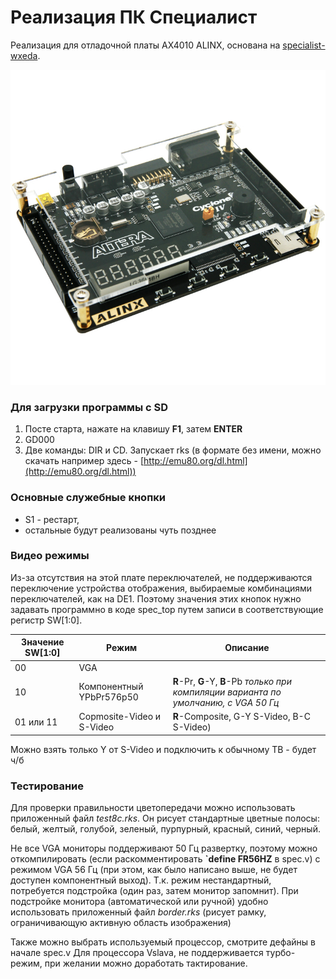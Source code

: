 # Реализация ПК Специалист 

Реализация для отладочной платы AX4010 ALINX, основана на [specialist-wxeda](https://github.com/andykarpov/specialist-wxeda).

![AX4010.jpg](/docs/AX4010.jpg)

### Для загрузки программы с SD

1. Посте старта, нажате на клавишу **F1**, затем **ENTER**
2. GD000
3. Две команды: DIR и СD. Запускает rks (в формате без имени, можно скачать например здесь - [http://emu80.org/dl.html](http://emu80.org/dl.html))


### Основные служебные кнопки

- S1 - рестарт,
- остальные будут реализованы чуть позднее

### Видео режимы

Из-за отсутствия на этой плате переключателей, не поддерживаются переключение устройства отображения, выбираемые комбинациями переключателей, как на DE1.
Поэтому значения этих кнопок нужно задавать программно в коде spec_top путем записи в соответствующие регистр SW[1:0].

| Значение SW[1:0] | Режим | Описание |
|---------------|-------------------|---------------------|
| 00 | VGA | |
| 10 | Компонентный YPbPr576p50 | **R**-Pr, **G**-Y, **B**-Pb _только при компиляции варианта по умолчанию, с VGA 50 Гц_ |
| 01 или 11 | Copmosite-Video и S-Video | **R**-Composite, G-Y S-Video, B-С S-Video) |

Можно взять только Y от S-Video и подключить к обычному ТВ - будет ч/б

### Тестирование

Для проверки правильности цветопередачи можно использовать приложенный файл *test8c.rks*. Он рисует стандартные цветные полосы: белый, желтый, голубой, зеленый, пурпурный, красный, синий, черный.

Не все VGA мониторы поддерживают 50 Гц развертку, поэтому можно откомпилировать (если раскомментировать **`define FR56HZ** в spec.v) с режимом VGA 56 Гц (при этом, как было написано выше, не будет доступен компонентный выход). Т.к. режим нестандартный, потребуется подстройка (один раз, затем монитор запомнит). При подстройке монитора (автоматической или ручной) удобно использовать приложенный файл *border.rks* (рисует рамку, ограничивающую активную область изображения)

Также можно выбрать используемый процессор, смотрите дефайны в начале spec.v
Для процессора Vslava, не поддерживается турбо-режим, при желании можно доработать тактирование.

